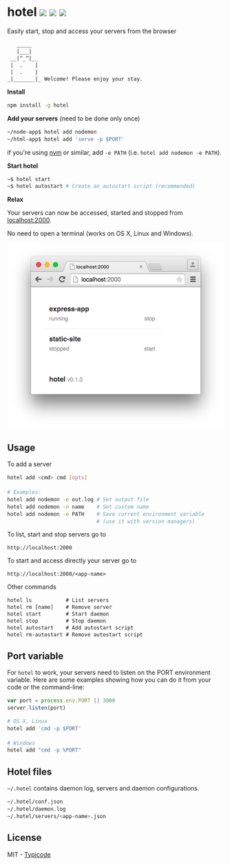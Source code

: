 # hotel [![](https://img.shields.io/travis/typicode/hotel.svg?style=flat-square)](https://travis-ci.org/typicode/hotel) [![](https://img.shields.io/npm/v/hotel.svg?style=flat-square)](https://www.npmjs.com/package/hotel) [![](https://img.shields.io/badge/code%20style-standard-brightgreen.svg?style=flat-square)](https://github.com/feross/standard)

Easily start, stop and access your servers from the browser

```
   _____
   |___|
 __|^_^|__  
 |  .    |
 |  .    |
_|_______|_ Welcome! Please enjoy your stay.
```

__Install__

```bash
npm install -g hotel
```

__Add your servers__ (need to be done only once)

```bash
~/node-app$ hotel add nodemon
~/html-app$ hotel add 'serve -p $PORT'
```

if you're using [nvm](https://github.com/creationix/nvm) or similar, add `-e PATH` (i.e. `hotel add nodemon -e PATH`).

__Start hotel__

```bash
~$ hotel start
~$ hotel autostart # Create an autostart script (recommended)
```

__Relax__

Your servers can now be accessed, started and stopped from [localhost:2000](http://localhost:2000).

No need to open a terminal (works on OS X, Linux and Windows).

![](screenshot.png)

## Usage

To add a server

```bash
hotel add <cmd> cmd [opts]

# Examples:
hotel add nodemon -o out.log # Set output file
hotel add nodemon -n name    # Set custom name
hotel add nodemon -e PATH    # Save current environment variable
                             # (use it with version managers)
```

To list, start and stop servers go to

```
http://localhost:2000
```

To start and access directly your server go to

```
http://localhost:2000/<app-name>
```

Other commands

```
hotel ls           # List servers
hotel rm [name]    # Remove server
hotel start        # Start daemon
hotel stop         # Stop daemon
hotel autostart    # Add autostart script
hotel rm-autostart # Remove autostart script
```

## Port variable

For `hotel` to work, your servers need to listen on the PORT environment variable.
Here are some examples showing how you can do it from your code or the command-line:

```javascript
var port = process.env.PORT || 3000
server.listen(port)
```

```bash
# OS X, Linux
hotel add 'cmd -p $PORT'

# Windows
hotel add "cmd -p %PORT"
```

## Hotel files

`~/.hotel` contains daemon log, servers and daemon configurations.

```bash
~/.hotel/conf.json
~/.hotel/daemon.log
~/.hotel/servers/<app-name>.json
```

## License

MIT - [Typicode](https://github.com/typicode)
